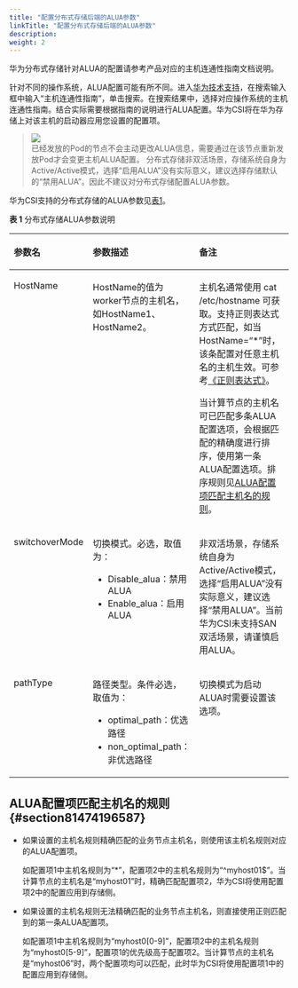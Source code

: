 ```yaml
---
title: "配置分布式存储后端的ALUA参数"
linkTitle: "配置分布式存储后端的ALUA参数"
description: 
weight: 2
---
```


华为分布式存储针对ALUA的配置请参考产品对应的主机连通性指南文档说明。

针对不同的操作系统，ALUA配置可能有所不同。进入[华为技术支持](https://support.huawei.com/enterprise/zh/index.html)，在搜索输入框中输入“主机连通性指南”，单击搜索。在搜索结果中，选择对应操作系统的主机连通性指南。结合实际需要根据指南的说明进行ALUA配置。华为CSI将在华为存储上对该主机的启动器应用您设置的配置项。

>![](/css-docs/public_sys-resources/zh-cn/icon-note.gif)  
>已经发放的Pod的节点不会主动更改ALUA信息，需要通过在该节点重新发放Pod才会变更主机ALUA配置。
>分布式存储非双活场景，存储系统自身为Active/Active模式，选择“启用ALUA”没有实际意义，建议选择存储默认的“禁用ALUA”。因此不建议对分布式存储配置ALUA参数。

华为CSI支持的分布式存储的ALUA参数见[表1](#table17219165595413)。

**表 1**  分布式存储ALUA参数说明

<a name="table17219165595413"></a>
<table><thead align="left"><tr id="row122207550541"><th class="cellrowborder" valign="top" width="28.57%" id="mcps1.2.4.1.1"><p id="p192208550546"><a name="p192208550546"></a><a name="p192208550546"></a>参数名</p>
</th>
<th class="cellrowborder" valign="top" width="34.870000000000005%" id="mcps1.2.4.1.2"><p id="p12201855175414"><a name="p12201855175414"></a><a name="p12201855175414"></a>参数描述</p>
</th>
<th class="cellrowborder" valign="top" width="36.559999999999995%" id="mcps1.2.4.1.3"><p id="p622075535420"><a name="p622075535420"></a><a name="p622075535420"></a>备注</p>
</th>
</tr>
</thead>
<tbody><tr id="row62201655155419"><td class="cellrowborder" valign="top" width="28.57%" headers="mcps1.2.4.1.1 "><p id="p422025511543"><a name="p422025511543"></a><a name="p422025511543"></a>HostName</p>
</td>
<td class="cellrowborder" valign="top" width="34.870000000000005%" headers="mcps1.2.4.1.2 "><p id="p1522045510541"><a name="p1522045510541"></a><a name="p1522045510541"></a>HostName的值为worker节点的主机名，如HostName1、HostName2。</p>
</td>
<td class="cellrowborder" valign="top" width="36.559999999999995%" headers="mcps1.2.4.1.3 "><p id="p11531172082216"><a name="p11531172082216"></a><a name="p11531172082216"></a>主机名通常使用 cat /etc/hostname 可获取。支持正则表达式方式匹配，如当HostName=“*”时，该条配置对任意主机名的主机生效。可参考<a href="https://zh.wikipedia.org/wiki/正则表达式" target="_blank" rel="noopener noreferrer">《正则表达式》</a>。</p>
<p id="p2531172016224"><a name="p2531172016224"></a><a name="p2531172016224"></a>当计算节点的主机名可已匹配多条ALUA配置选项，会根据匹配的精确度进行排序，使用第一条ALUA配置选项。排序规则见<a href="#section81474196587">ALUA配置项匹配主机名的规则</a>。</p>
</td>
</tr>
<tr id="row1022005517540"><td class="cellrowborder" valign="top" width="28.57%" headers="mcps1.2.4.1.1 "><p id="p142209555544"><a name="p142209555544"></a><a name="p142209555544"></a>switchoverMode</p>
</td>
<td class="cellrowborder" valign="top" width="34.870000000000005%" headers="mcps1.2.4.1.2 "><p id="p422018552546"><a name="p422018552546"></a><a name="p422018552546"></a>切换模式。必选，取值为：</p>
<a name="ul1422015558541"></a><a name="ul1422015558541"></a><ul id="ul1422015558541"><li>Disable_alua：禁用ALUA</li><li>Enable_alua：启用ALUA</li></ul>
</td>
<td class="cellrowborder" valign="top" width="36.559999999999995%" headers="mcps1.2.4.1.3 "><p id="p14575336571"><a name="p14575336571"></a><a name="p14575336571"></a>非双活场景，存储系统自身为Active/Active模式，选择“启用ALUA”没有实际意义，建议选择“禁用ALUA”。当前华为CSI未支持SAN双活场景，请谨慎启用ALUA。</p>
</td>
</tr>
<tr id="row0220155515413"><td class="cellrowborder" valign="top" width="28.57%" headers="mcps1.2.4.1.1 "><p id="p02201255125416"><a name="p02201255125416"></a><a name="p02201255125416"></a>pathType</p>
</td>
<td class="cellrowborder" valign="top" width="34.870000000000005%" headers="mcps1.2.4.1.2 "><p id="p2022011558544"><a name="p2022011558544"></a><a name="p2022011558544"></a>路径类型。条件必选，取值为：</p>
<a name="ul142201655195419"></a><a name="ul142201655195419"></a><ul id="ul142201655195419"><li>optimal_path：优选路径</li><li>non_optimal_path：非优选路径</li></ul>
</td>
<td class="cellrowborder" valign="top" width="36.559999999999995%" headers="mcps1.2.4.1.3 "><p id="p1220455195413"><a name="p1220455195413"></a><a name="p1220455195413"></a>切换模式为启动ALUA时需要设置该选项。</p>
</td>
</tr>
</tbody>
</table>

## ALUA配置项匹配主机名的规则{#section81474196587}

-   如果设置的主机名规则精确匹配的业务节点主机名，则使用该主机名规则对应的ALUA配置项。

    如配置项1中主机名规则为“\*”，配置项2中的主机名规则为“^myhost01$”。当计算节点的主机名是“myhost01”时，精确匹配配置项2，华为CSI将使用配置项2中的配置应用到存储侧。

-   如果设置的主机名规则无法精确匹配的业务节点主机名，则直接使用正则匹配到的第一条ALUA配置项。

    如配置项1中主机名规则为“myhost0\[0-9\]”，配置项2中的主机名规则为“myhost0\[5-9\]”，配置项1的优先级高于配置项2。当计算节点的主机名是“myhost06”时，两个配置项均可以匹配，此时华为CSI将使用配置项1中的配置应用到存储侧。

